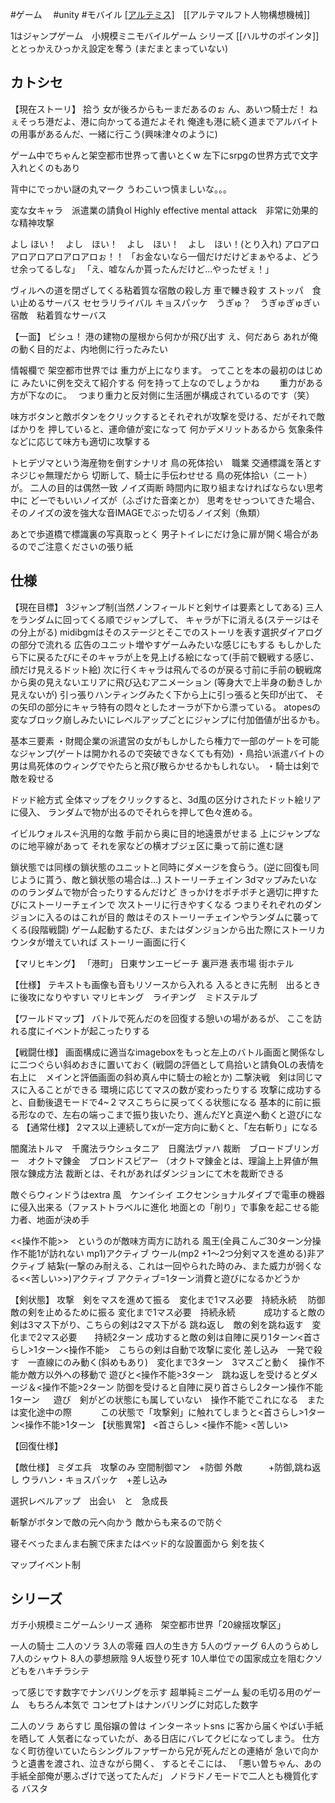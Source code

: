 #ゲーム 　#unity #モバイル [[アルテミス]](量子世界)　[[アルテマルフト人物構想機械]]

1はジャンプゲーム　小規模ミニモバイルゲーム
シリーズ 
[[ハルサのポインタ]]ととっかえひっかえ設定を奪う
(まだまとまっていない)
## カトシセ
【現在ストーリ】
拾う
女が後ろからもーまだあるのぉ
ん、あいつ騎士だ！
ねぇそっち港だよ、港に向かってる道だよそれ
俺達も港に続く道までアルバイトの用事があるんだ、一緒に行こう(興味津々のように)

ゲーム中でちゃんと架空都市世界って書いとくw
左下にsrpgの世界方式で文字入れとくのもあり

背中にでっかい謎の丸マーク
うわこいつ慎ましいな。。。

変な女キャラ　派遣業の請負ol 
Highly effective mental attack　非常に効果的な精神攻撃

よし ほい！　よし　ほい！　よし　ほい！　よし　ほい！(とり入れ)
アロアロアロアロアロアロアロぉ！！
「お金ないなら一個だけだけどまぁやるよ、どうせ余ってるしな」
「え、嘘なんか貰ったんだけど...やったぜぇ！」


ヴィルへの道を閉ざしてくる粘着質な宿敵の殺し方 車で轢き殺す
ストッパ　食い止めるサーバス
セセラリライバル
キョスパッケ　うぎゅ？　うぎゅぎゅぎぃ
宿敵　粘着質なサーバス

【一面】
ビシュ！
港の建物の屋根から何かが飛び出す
え、何だあら
あれが俺の動く目的だよ、内地側に行ったみたい

情報欄で
架空都市世界では
重力が上になります。
ってことを本の最初のはじめに
みたいに例を交えて紹介する
何を持って上なのでしょうかね　　
重力がある方が下なのに。　
つまり重力と反対側に生活圏が構成されているのです（笑）

味方ボタンと敵ボタンをクリックするとそれぞれが攻撃を受ける、だがそれで敵ばかりを
押していると、運命値が変になって
何かデメリットあるから
気象条件などに応じて味方も適切に攻撃する


トヒデヅマという海産物を倒すシナリオ
鳥の死体拾い　職業
交通標識を落とすネジじゃ無理だから
切断して、騎士に手伝わせせる
鳥の死体拾い（ニート）が。
二人の目的は偶然一致
ノイズ両断
時間内に取り組まなければならない思考中に
どーでもいいノイズが（ふざけた音楽とか）
思考をせっついてきた場合、
そのノイズの波を強大な音IMAGEでぶった切るノイズ剣（魚類）

あとで歩道橋で標識裏の写真取っとく
男子トイレにだけ急に扉が開く場合があるのでご注意くださいの張り紙


## 仕様
【現在目標】
3ジャンプ制(当然ノンフィールドと剣サイは要素としてある)
三人をランダムに回ってくる順でジャンプして、
キャラが下に消える(ステージはその分上がる)
midibgmはそのステージとそこでのストーリを表す選択ダイアログの部分で流れる
広告のユニット増やすゲームみたいな感じにもする
もしかしたら下に戻るたびにそのキャラが上を見上げる絵になって(手前で観戦する感じ、顔だけ見えるドット絵)
次に行くキャラは飛んでるのが戻る寸前に手前の観戦席から奥の見えないエリアに飛び込むアニメーション
(等身大で上半身の動きしか見えないが)
引っ張りハンティングみたく下から上に引っ張ると矢印が出て、
その矢印の部分にキャラ特有の悶々としたオーラが下から漂っている。
atopesの変なブロック崩しみたいにレベルアップごとにジャンプに付加価値が出るかも。

基本三要素
・財閥企業の派遣営の女がもしかしたら権力で一部のゲートを可能なジャンプ(ゲートは開かれるので突破できなくても有効)
・鳥拾い派遣バイトの男は鳥死体のウィングでやたらと飛び散らかせるかもしれない。
・騎士は剣で敵を殺せる


ドッド絵方式
全体マップをクリックすると、3d風の区分けされたドット絵リアに侵入、
ランダムで物が出るのでそれらを押して色々進める。

イビルウォルス←汎用的な敵
手前から奥に目的地遠景がせまる
上にジャンプなのに地平線があって
それを家などの横オブジェ区に乗って前に進む謎



鎖状態では同様の鎖状態のユニットと同時にダメージを食らう。(逆に回復も同じように貰う、敵と鎖状態の場合は...)
ストーリーチェイン
3dマップみたいなののランダムで物が合ったりするんだけど
きっかけをポチポチと適切に押すたびにストーリーチェインで
次ストーリに行きやすくなる
つまりそれぞれのダンジョンに入るのはこれが目的
敵はそのストーリーチェインやランダムに襲ってくる(段階戦闘)
ゲーム起動するたび、またはダンジョンから出た際にストーリカウンタが増えていれば
ストーリー画面に行く

【マリヒキング】
「港町」
日東サンエービーチ
裏戸港
表市場
街ホテル

【仕様】
テキストも画像も音もリソースから入れる
入るときに先制　出るときに後攻になりやすい
マリヒキング　ライヂング　ミドステルブ

【ワールドマップ】
バトルで死んだのを回復する憩いの場があるが、
ここを訪れる度にイベントが起こったりする

【戦闘仕様】
画面構成に適当なimageboxをもっと左上のバトル画面と関係なしに二つぐらい斜めおきに置いておく
(戦闘の評価として鳥拾いと請負OLの表情を右上に　メインと評価画面の斜め真ん中に騎士の絵とか)
二撃決戦　剣は同じマスに入ることができる
環境に応じてマスの数が変わったりする
攻撃に成功すると、自動後退モードで4~２マスこちらに戻ってくる状態になる
基本的に前に振る形なので、左右の端っこまで振り抜いたり、進んだYと真逆へ動くと遊びになる
【通常仕様】
2マス以上連続してxが一定方向に動くと、「左右斬り」になる

闇魔法トルマ　千魔法ラウシュタニア　日魔法ヴァハ
裁断　ブロードブリンガー　オクトマ錬金　ブロンドスピアー
（オクトマ錬金とは、理論上上昇値が無限な錬成方法
裁断とは、それがあればダンジョンにて木を裁断できる

敵ぐらウィンドうはextra 風　ケンイシイ
エクセンショナルダイブで電車の機器に侵入出来る（ファストトラベルに進化
地面との「削り」で事象を起こせる能力者、地面が決め手


<<操作不能>>　というのが敵味方両方に訪れる
風王(全員こんご30ターン分操作不能1が訪れない mp1)アクティブ
ウール(mp2 +1～2つ分剣マスを進める)非アクティブ
結紮(一撃のみ耐える、これは一回やられた時のみ、また威力が弱くなる<<苦しい>>)アクティブ
アクティブ=1ターン消費と遊びになるかどうか

【剣状態】
攻撃　剣をマスを進めて振る　変化まで1マス必要　持続永続　
防御　敵の剣を止めるために振る 変化まで1マス必要　持続永続
　　　成功すると敵の剣は3マス下がり、こちらの剣は2マス下がる
跳ね返し　敵の剣を跳ね返す　変化まで2マス必要　　持続2ターン
	成功すると敵の剣は自陣に戻り1ターン<首さらし>1ターン<操作不能>　こちらの剣は自動で攻撃に変化
差し込み　一発で殺す　一直線にのみ動く(斜めもあり)　変化まで3ターン　3マスごと動く　操作不能か敵方以外への移動で
	遊びと<操作不能>3ターン　跳ね返しを受けるとダメージ＆<操作不能>2ターン
	防御を受けると自陣に戻り首さらし2ターン操作不能1ターン
　
遊び　剣がどの状態にも属していない　操作不能でこれになる　または変化途中の際
　　　この状態で「攻撃剣」に触れてしまうと<首さらし>1ターン<操作不能>1ターン
【状態異常】
<首さらし>
<操作不能>
<苦しい>

【回復仕様】


【敵仕様】
ミダエ兵　攻撃のみ
空間制御マン　+防御
外敵　　　+防御,跳ね返し
ウラハン・キョスパッケ　+差し込み



選択レベルアップ　出会い　と　急成長

斬撃がボタンで敵の元へ向かう
敵からも来るので防ぐ

寝そべったまんま右腕で床またはベッド的な設置面から
剣を抜く

マップイベント制

## シリーズ
ガチ小規模ミニゲームシリーズ
通称　架空都市世界「20線揺攻撃区」


一人の騎士
二人のソラ
3人の零薙
四人の生き方
5人のヴァーグ
6人のうらめし
7人のシャウト
8人の夢想厥陰
9人坂登り死す
10人単位での国家成立を阻むクソどもをハキチラシテ

って感じです数字でナンバリングを示す
超単純ミニゲーム
髪の毛切る用のゲーム　もちろん本気で
コンセプトはナンバリングに対応した数字

二人のソラ
あらすじ
風俗嬢の曽は
インターネットsns に客から届くやばい手紙を晒して
人気者になっていたが、ある日店にバレてクビになってしまう。
仕方なく町彷徨いていたらシングルファザーから兄が死んだとの連絡が
急いで向かうと遺書を渡され、泣きながら開く、
するとそこには、
「悪い曽ちゃん、あの手紙全部俺が悪ふざけで送ってたんだ」
ノドラドノモードで二人とも機質化する
バスタ